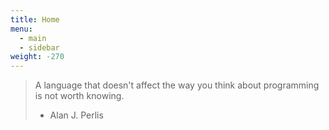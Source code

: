 ```yaml
---
title: Home
menu:
  - main
  - sidebar
weight: -270
---
```

> A language that doesn't affect the way you think about programming is not worth knowing.
> - Alan J. Perlis
